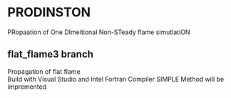 # PRODINSTON
PRopaation of One DImeitional Non-STeady flame simutlatiON

## flat_flame3 branch
Propagation of flat flame  
Build with Visual Studio and Intel Fortran Compiler
SIMPLE Method will be impremented
